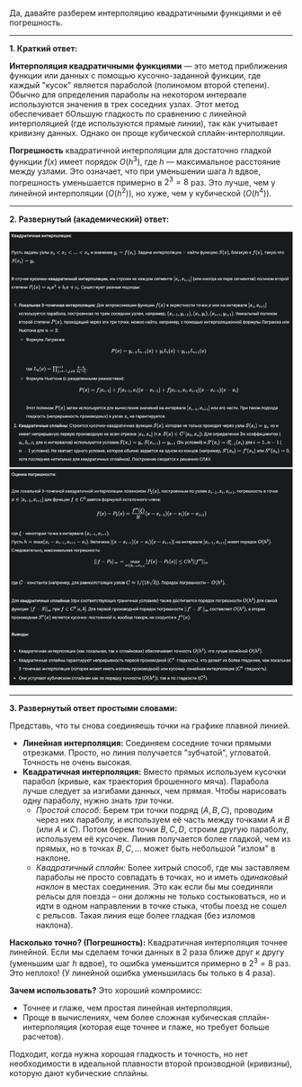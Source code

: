 Да, давайте разберем интерполяцию квадратичными функциями и её погрешность.

---

**1. Краткий ответ:**

**Интерполяция квадратичными функциями** — это метод приближения функции или данных с помощью кусочно-заданной функции, где каждый "кусок" является параболой (полиномом второй степени). Обычно для определения параболы на некотором интервале используются значения в трех соседних узлах. Этот метод обеспечивает бОльшую гладкость по сравнению с линейной интерполяцией (где используются прямые линии), так как учитывает кривизну данных. Однако он проще кубической сплайн-интерполяции.

**Погрешность** квадратичной интерполяции для достаточно гладкой функции $f(x)$ имеет порядок $O(h^3)$, где $h$ — максимальное расстояние между узлами. Это означает, что при уменьшении шага $h$ вдвое, погрешность уменьшается примерно в $2^3 = 8$ раз. Это лучше, чем у линейной интерполяции ($O(h^2)$), но хуже, чем у кубической ($O(h^4)$).

---

**2. Развернутый (академический) ответ:**

![alt text](<Снимок экрана 2025-03-27 в 00.55.16.png>)
![alt text](<Снимок экрана 2025-03-27 в 00.55.26.png>)

---

**3. Развернутый ответ простыми словами:**

Представь, что ты снова соединяешь точки на графике плавной линией.
*   **Линейная интерполяция:** Соединяем соседние точки прямыми отрезками. Просто, но линия получается "зубчатой", угловатой. Точность не очень высокая.
*   **Квадратичная интерполяция:** Вместо прямых используем кусочки парабол (кривые, как траектория брошенного мяча). Парабола лучше следует за изгибами данных, чем прямая. Чтобы нарисовать одну параболу, нужно знать *три* точки.
    *   *Простой способ:* Берем три точки подряд $(A, B, C)$, проводим через них параболу, и используем её часть между точками $A$ и $B$ (или $A$ и $C$). Потом берем точки $B, C, D$, строим другую параболу, используем её кусочек. Линия получается более гладкой, чем из прямых, но в точках $B, C,...$ может быть небольшой "излом" в наклоне.
    *   *Квадратичный сплайн:* Более хитрый способ, где мы заставляем параболы не просто совпадать в точках, но и иметь *одинаковый наклон* в местах соединения. Это как если бы мы соединяли рельсы для поезда – они должны не только состыковаться, но и идти в одном направлении в точке стыка, чтобы поезд не сошел с рельсов. Такая линия еще более гладкая (без изломов наклона).

**Насколько точно? (Погрешность):**
Квадратичная интерполяция точнее линейной. Если мы сделаем точки данных в 2 раза ближе друг к другу (уменьшим шаг $h$ вдвое), то ошибка уменьшится примерно в $2^3 = 8$ раз. Это неплохо! (У линейной ошибка уменьшилась бы только в 4 раза).

**Зачем использовать?**
Это хороший компромисс:
*   Точнее и глаже, чем простая линейная интерполяция.
*   Проще в вычислениях, чем более сложная кубическая сплайн-интерполяция (которая еще точнее и глаже, но требует больше расчетов).

Подходит, когда нужна хорошая гладкость и точность, но нет необходимости в идеальной плавности второй производной (кривизны), которую дают кубические сплайны.